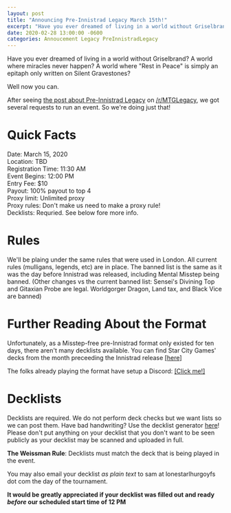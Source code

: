 ```yaml
---
layout: post
title: "Announcing Pre-Innistrad Legacy March 15th!"
excerpt: "Have you ever dreamed of living in a world without Griselbrand? A world where miracles never happen? A world where \"Rest in Peace\" is simply an epitaph only written on Silent Gravestones? Well now you can."
date: 2020-02-28 13:00:00 -0600
categories: Annoucement Legacy PreInnistradLegacy
---
```


Have you ever dreamed of living in a world without Griselbrand? A world where miracles never happen? A world where "Rest in Peace" is simply an epitaph only written on Silent Gravestones?

Well now you can.

After seeing [the post about Pre-Innistrad Legacy](https://www.reddit.com/r/MTGLegacy/comments/f8gwul/preinnistrad_legacy/) on [/r/MTGLegacy](https://www.reddit.com/r/MTGLegacy/), we got several requests to run an event. So we're doing just that!

# Quick Facts

Date: March 15, 2020  
Location: TBD   
Registration Time: 11:30 AM  
Event Begins: 12:00 PM   
Entry Fee: $10  
Payout: 100% payout to top 4   
Proxy limit: Unlimited proxy  
Proxy rules: Don't make us need to make a proxy rule!  
Decklists: Requried. See below fore more info.   

# Rules

We'll be plaing under the same rules that were used in London. All current rules (mulligans, legends, etc) are in place. The banned list is the same as it was the day before Innistrad was released, including Mental Misstep being banned. (Other changes vs the current banned list: Sensei's Divining Top and Gitaxian Probe are legal. Worldgorger Dragon, Land tax, and Black Vice are banned)

# Further Reading About the Format

Unfortunately, as a Misstep-free pre-Innistrad format only existed for ten days, there aren't many decklists available. You can find Star City Games' decks from the month preceeding the Innistrad release [[here]](http://old.starcitygames.com/decks/results/format/3/start_date/01-08-2011/end_date/30-09-2011/w_perc/0/g_perc/0/r_perc/0/b_perc/0/u_perc/0/a_perc/0/order_1/finish/limit/25/start_num/0/)

The folks already playing the format have setup a Discord: [[Click me!]](https://discord.gg/E4gfzy3)

# Decklists

Decklists are required. We do not perform deck checks but we want lists so we can post them. Have bad handwriting? Use the decklist generator [here](https://decklist.org)! Please don't put anything on your decklist that you don't want to be seen publicly as your decklist may be scanned and uploaded in full.

**The Weissman Rule**: Decklists must match the deck that is being played in the event.

You may also email your decklist *as plain text* to sam at lonestarlhurgoyfs dot com the day of the tournament.

**It would be greatly appreciated if your decklist was filled out and ready *before* our scheduled start time of 12 PM**
